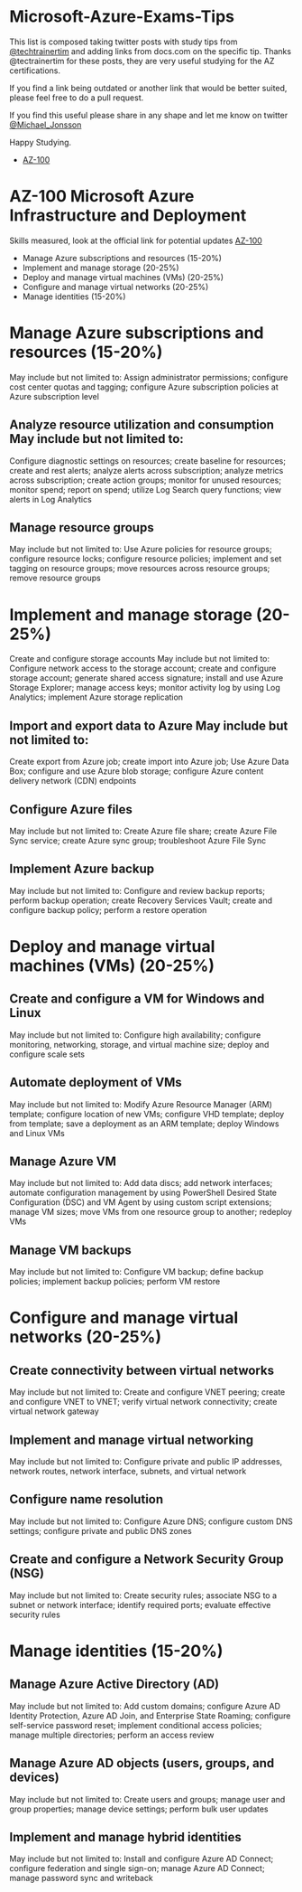 # Microsoft-Azure-Exams-Tips

This list is composed taking twitter posts with study tips from [@techtrainertim](https://twitter.com/techtrainertim) and adding links from docs.com on the specific tip.
Thanks @tectrainertim for these posts, they are very useful studying for the AZ certifications.

If you find a link being outdated or another link that would be better suited, please feel free to do a pull request.

If you find this useful please share in any shape and let me know on twitter [@Michael_Jonsson](https://twitter.com/Michael_Jonsson)

Happy Studying.

- [AZ-100](AZ-100_links.md)

# AZ-100 Microsoft Azure Infrastructure and Deployment
Skills measured, look at the official link for potential updates [AZ-100](https://www.microsoft.com/en-us/learning/exam-AZ-100.aspx)

- Manage Azure subscriptions and resources (15-20%)
- Implement and manage storage (20-25%)
- Deploy and manage virtual machines (VMs) (20-25%)
- Configure and manage virtual networks (20-25%)
- Manage identities (15-20%)



# Manage Azure subscriptions and resources (15-20%) 
May include but not limited to: Assign administrator permissions; configure cost center quotas and tagging; configure Azure subscription policies at Azure subscription level

## Analyze resource utilization and consumption May include but not limited to:
Configure diagnostic settings on resources; create baseline for resources; create and rest alerts; analyze alerts across subscription; analyze metrics across subscription; create action groups; monitor for unused resources; monitor spend; report on spend; utilize Log Search query functions; view alerts in Log Analytics 

## Manage resource groups
May include but not limited to: Use Azure policies for resource groups; configure resource locks; configure resource policies; implement and set tagging on resource groups; move resources across resource groups; remove resource groups 
 
# Implement and manage storage (20-25%)
Create and configure storage accounts  May include but not limited to: Configure network access to the storage account; create and configure storage account; generate shared access signature; install and use Azure Storage Explorer; manage access keys; monitor activity log by using Log Analytics; implement Azure storage replication

## Import and export data to Azure  May include but not limited to: 
Create export from Azure job; create import into Azure job; Use Azure Data Box; configure and use Azure blob storage; configure Azure content delivery network (CDN) endpoints

## Configure Azure files  
May include but not limited to: Create Azure file share; create Azure File Sync service; create Azure sync group; troubleshoot Azure File Sync 

## Implement Azure backup
May include but not limited to: Configure and review backup reports; perform backup operation; 
create Recovery Services Vault; create and configure backup policy; perform a restore operation 
 
# Deploy and manage virtual machines (VMs) (20-25%) 
## Create and configure a VM for Windows and Linux
May include but not limited to: Configure high availability; configure monitoring, networking, storage, and virtual machine size; deploy and configure scale sets 

## Automate deployment of VMs 
May include but not limited to: Modify Azure Resource Manager (ARM) template; configure location of new VMs; configure VHD template; deploy from template; save a deployment as an ARM template; deploy Windows and Linux VMs 

## Manage Azure VM
May include but not limited to: Add data discs; add network interfaces; automate configuration management by using PowerShell Desired State Configuration (DSC) and VM Agent by using custom script extensions; manage VM sizes; move VMs from one resource group to another; redeploy VMs 

## Manage VM backups
May include but not limited to: Configure VM backup; define backup policies; implement backup policies; perform VM restore 
 
# Configure and manage virtual networks (20-25%) 
## Create connectivity between virtual networks
May include but not limited to: Create and configure VNET peering; create and configure VNET to VNET; verify virtual network connectivity; create virtual network gateway 

## Implement and manage virtual networking
May include but not limited to: Configure private and public IP addresses, network routes, network interface, subnets, and virtual network 

## Configure name resolution
May include but not limited to: Configure Azure DNS; configure custom DNS settings; configure private and public DNS zones 

## Create and configure a Network Security Group (NSG)  
May include but not limited to: Create security rules; associate NSG to a subnet or network interface; identify required ports; evaluate effective security rules 

# Manage identities (15-20%) 
## Manage Azure Active Directory (AD) 
May include but not limited to: Add custom domains; configure Azure AD Identity Protection, Azure AD Join, and Enterprise State Roaming; configure self-service password reset; implement conditional access policies; manage multiple directories; perform an access review 
 
## Manage Azure AD objects (users, groups, and devices)
May include but not limited to: Create users and groups; manage user and group properties; manage device settings; perform bulk user updates 

## Implement and manage hybrid identities
May include but not limited to: Install and configure Azure AD Connect; configure federation and single sign-on; manage Azure AD Connect; manage password sync and writeback 
